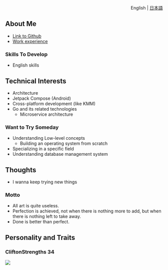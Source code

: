 <p align="right">
    English | <a href="./README.ja.md">日本語</a>
</p>

## About Me

* [Link to Github](https://github.com/ageha734)
* [Work experience](./work_experience_en.md)

### Skills To Develop

* English skills

## Technical Interests

* Architecture
* Jetpack Compose (Android)
* Cross-platform development (like KMM)
* Go and its related technologies
  * Microservice architecture

### Want to Try Someday

* Understanding Low-level concepts
  * Building an operating system from scratch
* Specializing in a specific field
* Understanding database management system

## Thoughts

* I wanna keep trying new things

### Motto

* All art is quite useless.
* Perfection is achieved, not when there is nothing more to add, but when there is nothing left to take away.
* Done is better than perfect.

## Personality and Traits

### CliftonStrengths 34

![](./clifton-strengths.png)
